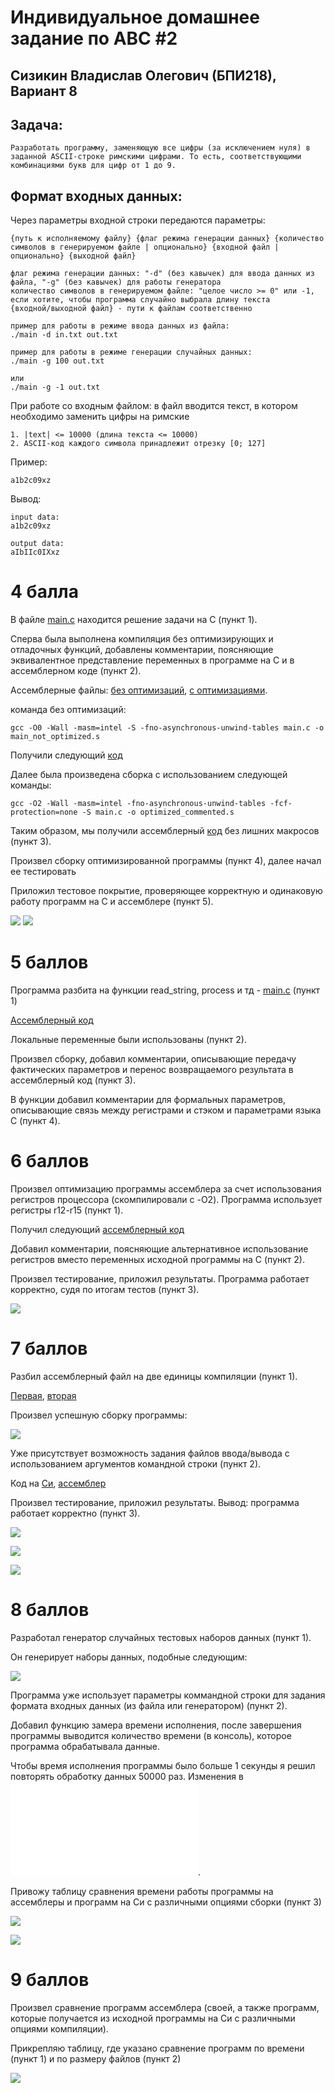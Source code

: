 # Индивидуальное домашнее задание по АВС #2
## Сизикин Владислав Олегович (БПИ218), Вариант 8

## Задача:
    Разработать программу, заменяющую все цифры (за исключением нуля) в заданной ASCII-строке римскими цифрами. То есть, соответствующими комбинациями букв для цифр от 1 до 9.

## Формат входных данных: 
Через параметры входной строки передаются параметры:
      
    {путь к исполняемому файлу} {флаг режима генерации данных} {количество символов в генерируемом файле | опционально} {входной файл | опционально} {выходной файл}
    
    флаг режима генерации данных: "-d" (без кавычек) для ввода данных из файла, "-g" (без кавычек) для работы генератора
    количество символов в генерируемом файле: "целое число >= 0" или -1, если хотите, чтобы программа случайно выбрала длину текста
    {входной/выходной файл} - пути к файлам соответственно
    
    пример для работы в режиме ввода данных из файла:
    ./main -d in.txt out.txt
    
    пример для работы в режиме генерации случайных данных:
    ./main -g 100 out.txt
    
    или
    ./main -g -1 out.txt
     
При работе со входным файлом: в файл вводится текст, в котором необходимо заменить цифры на римские

    1. |text| <= 10000 (длина текста <= 10000)
    2. ASCII-код каждого символа принадлежит отрезку [0; 127]

Пример:

    a1b2c09xz

Вывод: 

    input data:
    a1b2c09xz

    output data:
    aIbIIc0IXxz


# 4 балла
В файле [main.c](code/main.c) находится решение задачи на C (пункт 1).

Сперва была выполнена компиляция без оптимизирующих и отладочных функций, добавлены комментарии, поясняющие эквивалентное представление переменных в программе на C и в ассемблерном коде (пункт 2).

Ассемблерные файлы: [без оптимизаций](code/commented.s), [с оптимизациями](code/optimized_commented.s).

команда без оптимизаций:

    gcc -O0 -Wall -masm=intel -S -fno-asynchronous-unwind-tables main.c -o main_not_optimized.s

Получили следующий [код](code/main_not_optimized.s)

Далее была произведена сборка с использованием следующей команды:

    gcc -O2 -Wall -masm=intel -fno-asynchronous-unwind-tables -fcf-protection=none -S main.c -o optimized_commented.s

Таким образом, мы получили ассемблерный [код](code/optimized_commented.s) без лишних макросов (пункт 3).

Произвел сборку оптимизированной программы (пункт 4), далее начал ее тестировать

Приложил тестовое покрытие, проверяющее корректную и одинаковую работу программ на C и ассемблере (пункт 5).

![](imgs/test_c.png)
![](imgs/test_asm1.png)

# 5 баллов
Программа разбита на функции read_string, process и тд - [main.c](code/main.c) (пункт 1)

[Ассемблерный код](code/main_not_optimized.s)

Локальные переменные были использованы (пункт 2).

Произвел сборку, добавил комментарии, описывающие передачу фактических параметров и перенос возвращаемого результата в ассемблерный код (пункт 3).

В функции добавил комментарии для формальных параметров, описывающие связь между регистрами и стэком и параметрами языка C (пункт 4).

# 6 баллов
Произвел оптимизацию программы ассемблера за счет использования регистров процессора (скомпилировали с -O2). Программа использует регистры r12-r15 (пункт 1).

Получил следующий [ассемблерный код](code/optimized_commented.s)

Добавил комментарии, поясняющие альтернативное использование регистров вместо переменных исходной программы на С (пункт 2).

Произвел тестирование, приложил результаты. Программа работает корректно, судя по итогам тестов (пункт 3).

![](imgs/test_asm2.png)

# 7 баллов
Разбил ассемблерный файл на две единицы компиляции (пункт 1).

[Первая](code/main_part1.s), [вторая](code/main_part2.s)

Произвел успешную сборку программы:

![](imgs/2parts.png)

Уже присутствует возможность задания файлов ввода/вывода с использованием аргументов командной строки (пункт 2).

Код на [Си](code/main.c), [ассемблер](code/optimized_commented.s)

Произвел тестирование, приложил результаты. Вывод: программа работает корректно (пункт 3).

![](imgs/2parts_run.png)

![](imgs/tests_in.png)

![](imgs/tests_out.png)

# 8 баллов
Разработал генератор случайных тестовых наборов данных (пункт 1).

Он генерирует наборы данных, подобные следующим:

![](imgs/big_test.png)

Программа уже использует параметры коммандной строки для задания формата входных данных (из файла или генератором) (пункт 2).

Добавил функцию замера времени исполнения, после завершения программы выводится количество времени (в консоль), которое программа обрабатывала данные.

Чтобы время исполнения программы было больше 1 секунды я решил повторять обработку данных 50000 раз. Изменения в ![коде](code/main_long.c).

Привожу таблицу сравнения времени работы программы на ассемблеры и программ на Си с различными опциями сборки (пункт 3)

![](imgs/table_time.png)

![](imgs/graph_time.png)

# 9 баллов
Произвел сравнение программ ассемблера (своей, а также программ, которые получается из исходной программы на Си с различными опциями компиляции).

Прикрепляю таблицу, где указано сравнение программ по времени (пункт 1) и по размеру файлов (пункт 2)

![](imgs/table_size.png)
